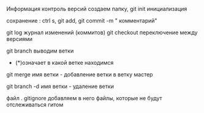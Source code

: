Информация
контроль версий
создаем папку, git  init инициализация

сохранение : ctrl s, git add, git commit -m " комментарий"

git log журнал изменений (коммитов)
git checkout переключение между версиями

git branch  выводим ветки

*  (*)означает в какой ветке находимся

git merge имя ветки - добавление ветки в ветку мастер

git  branch -d имя ветки - удаление ветки

 файл . gitignore добавляем в него файлы, которые не будут отслеживаться гитом
 